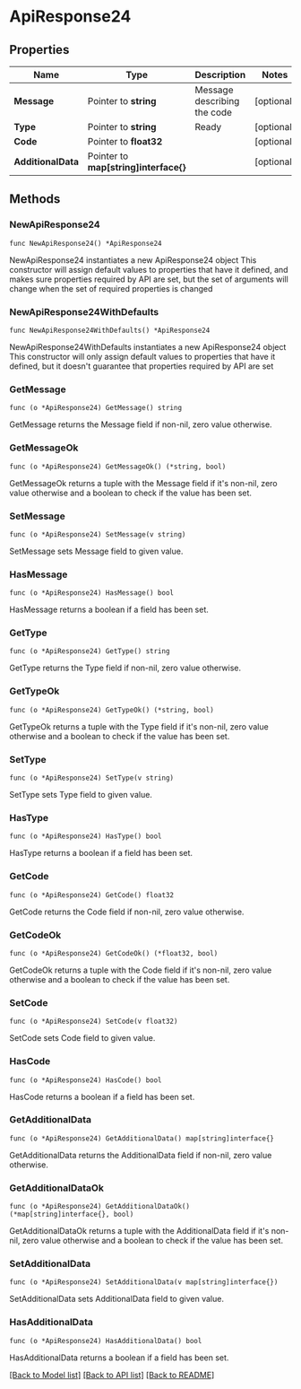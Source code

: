 # ApiResponse24

## Properties

Name | Type | Description | Notes
------------ | ------------- | ------------- | -------------
**Message** | Pointer to **string** | Message describing the code | [optional] 
**Type** | Pointer to **string** | Ready | [optional] 
**Code** | Pointer to **float32** |  | [optional] 
**AdditionalData** | Pointer to **map[string]interface{}** |  | [optional] 

## Methods

### NewApiResponse24

`func NewApiResponse24() *ApiResponse24`

NewApiResponse24 instantiates a new ApiResponse24 object
This constructor will assign default values to properties that have it defined,
and makes sure properties required by API are set, but the set of arguments
will change when the set of required properties is changed

### NewApiResponse24WithDefaults

`func NewApiResponse24WithDefaults() *ApiResponse24`

NewApiResponse24WithDefaults instantiates a new ApiResponse24 object
This constructor will only assign default values to properties that have it defined,
but it doesn't guarantee that properties required by API are set

### GetMessage

`func (o *ApiResponse24) GetMessage() string`

GetMessage returns the Message field if non-nil, zero value otherwise.

### GetMessageOk

`func (o *ApiResponse24) GetMessageOk() (*string, bool)`

GetMessageOk returns a tuple with the Message field if it's non-nil, zero value otherwise
and a boolean to check if the value has been set.

### SetMessage

`func (o *ApiResponse24) SetMessage(v string)`

SetMessage sets Message field to given value.

### HasMessage

`func (o *ApiResponse24) HasMessage() bool`

HasMessage returns a boolean if a field has been set.

### GetType

`func (o *ApiResponse24) GetType() string`

GetType returns the Type field if non-nil, zero value otherwise.

### GetTypeOk

`func (o *ApiResponse24) GetTypeOk() (*string, bool)`

GetTypeOk returns a tuple with the Type field if it's non-nil, zero value otherwise
and a boolean to check if the value has been set.

### SetType

`func (o *ApiResponse24) SetType(v string)`

SetType sets Type field to given value.

### HasType

`func (o *ApiResponse24) HasType() bool`

HasType returns a boolean if a field has been set.

### GetCode

`func (o *ApiResponse24) GetCode() float32`

GetCode returns the Code field if non-nil, zero value otherwise.

### GetCodeOk

`func (o *ApiResponse24) GetCodeOk() (*float32, bool)`

GetCodeOk returns a tuple with the Code field if it's non-nil, zero value otherwise
and a boolean to check if the value has been set.

### SetCode

`func (o *ApiResponse24) SetCode(v float32)`

SetCode sets Code field to given value.

### HasCode

`func (o *ApiResponse24) HasCode() bool`

HasCode returns a boolean if a field has been set.

### GetAdditionalData

`func (o *ApiResponse24) GetAdditionalData() map[string]interface{}`

GetAdditionalData returns the AdditionalData field if non-nil, zero value otherwise.

### GetAdditionalDataOk

`func (o *ApiResponse24) GetAdditionalDataOk() (*map[string]interface{}, bool)`

GetAdditionalDataOk returns a tuple with the AdditionalData field if it's non-nil, zero value otherwise
and a boolean to check if the value has been set.

### SetAdditionalData

`func (o *ApiResponse24) SetAdditionalData(v map[string]interface{})`

SetAdditionalData sets AdditionalData field to given value.

### HasAdditionalData

`func (o *ApiResponse24) HasAdditionalData() bool`

HasAdditionalData returns a boolean if a field has been set.


[[Back to Model list]](../README.md#documentation-for-models) [[Back to API list]](../README.md#documentation-for-api-endpoints) [[Back to README]](../README.md)


